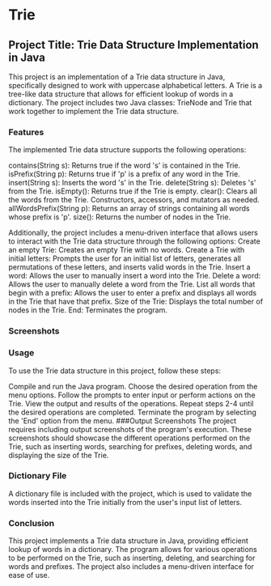 # Trie

## Project Title: Trie Data Structure Implementation in Java
This project is an implementation of a Trie data structure in Java, specifically designed to work with uppercase alphabetical letters. A Trie is a tree-like data structure that allows for efficient lookup of words in a dictionary. The project includes two Java classes: TrieNode and Trie that work together to implement the Trie data structure.

### Features
The implemented Trie data structure supports the following operations:

contains(String s): Returns true if the word 's' is contained in the Trie.
isPrefix(String p): Returns true if 'p' is a prefix of any word in the Trie.
insert(String s): Inserts the word 's' in the Trie.
delete(String s): Deletes 's' from the Trie.
isEmpty(): Returns true if the Trie is empty.
clear(): Clears all the words from the Trie.
Constructors, accessors, and mutators as needed.
allWordsPrefix(String p): Returns an array of strings containing all words whose prefix is 'p'.
size(): Returns the number of nodes in the Trie.

Additionally, the project includes a menu-driven interface that allows users to interact with the Trie data structure through the following options:
Create an empty Trie: Creates an empty Trie with no words.
Create a Trie with initial letters: Prompts the user for an initial list of letters, generates all permutations of these letters, and inserts valid words in the Trie.
Insert a word: Allows the user to manually insert a word into the Trie.
Delete a word: Allows the user to manually delete a word from the Trie.
List all words that begin with a prefix: Allows the user to enter a prefix and displays all words in the Trie that have that prefix.
Size of the Trie: Displays the total number of nodes in the Trie.
End: Terminates the program.

### Screenshots


### Usage
To use the Trie data structure in this project, follow these steps:

Compile and run the Java program.
Choose the desired operation from the menu options.
Follow the prompts to enter input or perform actions on the Trie.
View the output and results of the operations.
Repeat steps 2-4 until the desired operations are completed.
Terminate the program by selecting the 'End' option from the menu.
###Output Screenshots
The project requires including output screenshots of the program's execution. These screenshots should showcase the different operations performed on the Trie, such as inserting words, searching for prefixes, deleting words, and displaying the size of the Trie.

### Dictionary File
A dictionary file is included with the project, which is used to validate the words inserted into the Trie initially from the user's input list of letters.


### Conclusion
This project implements a Trie data structure in Java, providing efficient lookup of words in a dictionary. The program allows for various operations to be performed on the Trie, such as inserting, deleting, and searching for words and prefixes. The project also includes a menu-driven interface for ease of use.
